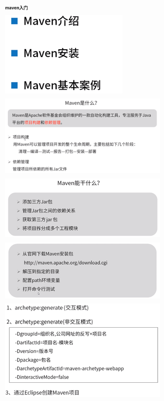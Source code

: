 **maven入门**



![](目录.png)



![](maven.png)



![](maven能干什么.png)



![](maven安装.png)



![](maven基础案例.png)